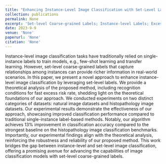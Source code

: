 ```yaml
---
title: "Enhancing Instance-Level Image Classification with Set-Level Labels"
collection: publications
permalink: None
excerpt: 'Set-level Coarse-grained Labels; Instance-level Labels; Excess Risk'
date: 2023-9-9
venue: 'None'
paperurl: 'None'
citation: 'None'
---
```

Instance-level image classification tasks have traditionally relied on single-instance labels to train models, e.g., few-shot learning and transfer learning. However, set-level coarse-grained labels that capture relationships among instances can provide richer information in real-world scenarios. In this paper, we present a novel approach to enhance instance-level image classification by leveraging set-level labels. We provide a theoretical analysis of the proposed method, including recognition conditions for fast excess risk rate, shedding light on the theoretical foundations of our approach. We conducted experiments on two distinct categories of datasets: natural image datasets and histopathology image datasets. Our experimental results demonstrate the effectiveness of our approach, showcasing improved classification performance compared to traditional single-instance label-based methods. Notably, our algorithm achieves 13\% improvement in classification accuracy compared to the strongest baseline on the histopathology image classification benchmarks. Importantly, our experimental findings align with the theoretical analysis, reinforcing the robustness and reliability of our proposed method. This work bridges the gap between instance-level and set-level image classification, offering a promising avenue for advancing the capabilities of image classification models with set-level coarse-grained labels.


